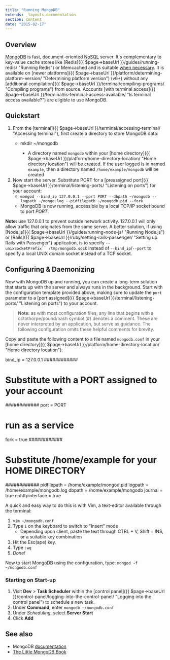 ```yaml
---
title: "Running MongoDB"
extends: _layouts.documentation
section: content
date: "2015-02-17"
---
```


## Overview

[MongoDB](http://www.mongodb.org/) is fast, document-oriented [NoSQL](http://en.wikipedia.org/wiki/NoSQL) server. It's complementary to key-value cache stores like [Redis]({{ $page->baseUrl }}/guides/running-redis/ "Running Redis") or Memcached and is suitable [when necessary](http://stackoverflow.com/questions/5400163/when-to-redis-when-to-mongodb). It is available on [newer platforms]({{ $page->baseUrl }}/platform/determining-platform-version/ "Determining platform version") (v6+) without any [additional compilation]({{ $page->baseUrl }}/terminal/compiling-programs/ "Compiling programs") from source. Accounts [with terminal access]({{ $page->baseUrl }}/terminal/is-terminal-access-available/ "Is terminal access available?") are eligible to use MongoDB.

## Quickstart

1. From the [terminal]({{ $page->baseUrl }}/terminal/accessing-terminal/ "Accessing terminal"), first create a directory to store MongoDB data:
    - mkdir ~/mongodb
        
        - A directory named `mongodb` within your [home directory]({{ $page->baseUrl }}/platform/home-directory-location/ "Home directory location") will be created. If the user logged is in named `example`, then a directory named `/home/example/mongodb` will be created
2. Now start the server. Substitute PORT for a [preassigned port]({{ $page->baseUrl }}/terminal/listening-ports/ "Listening on ports") for your account:
    - `mongod --bind_ip 127.0.0.1 --port PORT --dbpath ~/mongodb --logpath ~/mongo.log --pidfilepath ~/mongodb.pid --fork`
    - MongoDB is now running, accessible by a local TCP/IP socket bound to port _PORT_.

**Note:** use 127.0.0.1 to prevent outside network activity. 127.0.0.1 will only allow traffic that originates from the same server. A better solution, if using [Node.js]({{ $page->baseUrl }}/guides/running-node-js/ "Running Node.js") or [Rails]({{ $page->baseUrl }}/ruby/setting-rails-passenger/ "Setting up Rails with Passenger") application, is to specify `--unixSocketPrefix`` /tmp/mongodb.sock` instead of `--bind_ip`/`--port` to specify a local UNIX domain socket instead of a TCP socket.

## Configuring & Daemonizing

Now with MongoDB up and running, you can create a long-term solution that starts up with the server and always runs in the background. Start with the configuration template provided above, making sure to update the `port` parameter to a [port assigned]({{ $page->baseUrl }}/terminal/listening-ports/ "Listening on ports") to your account.

> **Note**: as with most configuration files, any line that begins with a octothorpe/pound/hash symbol (#) denotes a comment. These are never interpreted by an application, but serve as guidance. The following configuration omits these helpful comments for brevity.

Copy and paste the following content to a file named `mongodb.conf` in your [home directory]({{ $page->baseUrl }}/platform/home-directory-location/ "Home directory location"):

bind\_ip = 127.0.0.1 
############
# Substitute with a PORT assigned to your account
############
port = PORT 
# run as a service
fork = true 
############
# Substitute /home/example for your HOME DIRECTORY
############
pidfilepath = /home/example/mongod.pid 
logpath = /home/example/mongodb.log 
dbpath = /home/example/mongodb 
journal = true
nohttpinterface = true

A quick and easy way to do this is with Vim, a text-editor available through the terminal:

1. `vim ~/mongodb.conf`
2. Type `i` on the keyboard to switch to "Insert" mode
    - Depending upon client, paste the text through CTRL + V, Shift + INS, or a suitable key combination
3. Hit the Esc(ape) key.
4. Type `:wq`
5. _Done!_

Now to start MongoDB using the configuration, type: `mongod -f ~/mongodb.conf`

### Starting on Start-up

1. Visit **Dev** > **Task Scheduler** within the [control panel]({{ $page->baseUrl }}/control-panel/logging-into-the-control-panel/ "Logging into the control panel") to schedule a new task.
2. Under **Command**, enter `mongodb ~/mongodb.conf`
3. Under _Scheduling_, select **Server Start**
4. Click **Add**

## See also

- MongoDB [documentation](http://docs.mongodb.org/manual/)
- [The Little MongoDB Book](http://openmymind.net/2011/3/28/The-Little-MongoDB-Book/)
